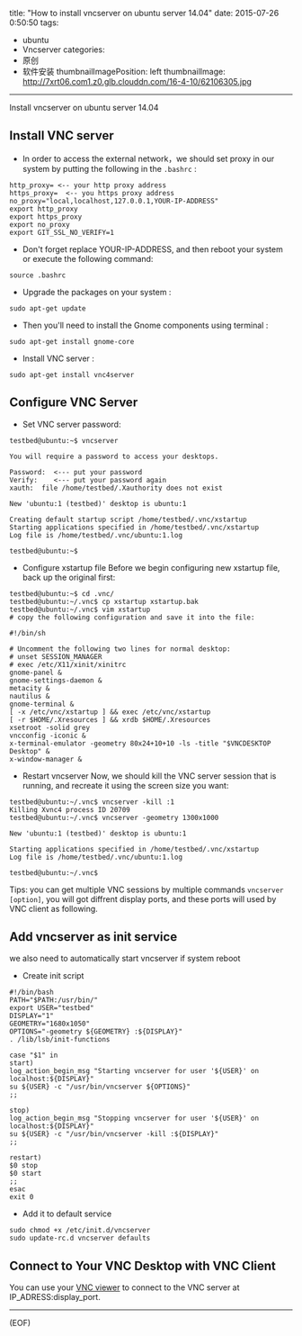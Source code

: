 title: "How to install vncserver on ubuntu server 14.04"
date: 2015-07-26 0:50:50
tags:
  - ubuntu
  - Vncserver
categories:
  - 原创
  - 软件安装
thumbnailImagePosition: left
thumbnailImage: http://7xrt06.com1.z0.glb.clouddn.com/16-4-10/62106305.jpg
---

Install vncserver on ubuntu server 14.04
<!-- excerpt -->

<!-- toc -->

## Install VNC server

- In order to access the external network，we should set proxy in our system by putting the following in the `.bashrc` :
```shell
http_proxy= <-- your http proxy address
https_proxy=  <-- you https proxy address
no_proxy="local,localhost,127.0.0.1,YOUR-IP-ADDRESS"
export http_proxy
export https_proxy
export no_proxy
export GIT_SSL_NO_VERIFY=1
```
- Don't forget replace YOUR-IP-ADDRESS, and then reboot your system or execute the following command:
```shell
source .bashrc
```
- Upgrade the packages on your system :
```shell
sudo apt-get update
```
- Then you'll need to install the Gnome components using terminal :
```shell
sudo apt-get install gnome-core
```
- Install VNC server :
```shell
sudo apt-get install vnc4server
```
## Configure VNC Server

* Set VNC server password:
```shell
testbed@ubuntu:~$ vncserver
 
You will require a password to access your desktops.
 
Password:  <--- put your password
Verify:    <--- put your password again
xauth:  file /home/testbed/.Xauthority does not exist
 
New 'ubuntu:1 (testbed)' desktop is ubuntu:1
 
Creating default startup script /home/testbed/.vnc/xstartup
Starting applications specified in /home/testbed/.vnc/xstartup
Log file is /home/testbed/.vnc/ubuntu:1.log
 
testbed@ubuntu:~$
```

* Configure xstartup file
Before we begin configuring new xstartup file, back up the original first:
```shell
testbed@ubuntu:~$ cd .vnc/
testbed@ubuntu:~/.vnc$ cp xstartup xstartup.bak
testbed@ubuntu:~/.vnc$ vim xstartup
# copy the following configuration and save it into the file:

#!/bin/sh
 
# Uncomment the following two lines for normal desktop:
# unset SESSION_MANAGER
# exec /etc/X11/xinit/xinitrc
gnome-panel &
gnome-settings-daemon &
metacity &
nautilus &
gnome-terminal &
[ -x /etc/vnc/xstartup ] && exec /etc/vnc/xstartup
[ -r $HOME/.Xresources ] && xrdb $HOME/.Xresources
xsetroot -solid grey
vncconfig -iconic &
x-terminal-emulator -geometry 80x24+10+10 -ls -title "$VNCDESKTOP Desktop" &
x-window-manager &
```
* Restart vncserver
Now, we should kill the VNC server session that is running, and recreate it using the screen size you want:
```shell
testbed@ubuntu:~/.vnc$ vncserver -kill :1
Killing Xvnc4 process ID 20709
testbed@ubuntu:~/.vnc$ vncserver -geometry 1300x1000
 
New 'ubuntu:1 (testbed)' desktop is ubuntu:1
 
Starting applications specified in /home/testbed/.vnc/xstartup
Log file is /home/testbed/.vnc/ubuntu:1.log
 
testbed@ubuntu:~/.vnc$
```
Tips: you can get multiple VNC sessions by multiple commands `vncserver [option]`, you will got diffrent display ports, and these ports will used by VNC client as following.

## Add vncserver as init service 
we also need to automatically start vncserver if system reboot

*  Create init script
```shell
#!/bin/bash
PATH="$PATH:/usr/bin/"
export USER="testbed"
DISPLAY="1"
GEOMETRY="1680x1050"
OPTIONS="-geometry ${GEOMETRY} :${DISPLAY}"
. /lib/lsb/init-functions
 
case "$1" in
start)
log_action_begin_msg "Starting vncserver for user '${USER}' on localhost:${DISPLAY}"
su ${USER} -c "/usr/bin/vncserver ${OPTIONS}"
;;
 
stop)
log_action_begin_msg "Stopping vncserver for user '${USER}' on localhost:${DISPLAY}"
su ${USER} -c "/usr/bin/vncserver -kill :${DISPLAY}"
;;
 
restart)
$0 stop
$0 start
;;
esac
exit 0
```
- Add it to default service
```shell
sudo chmod +x /etc/init.d/vncserver
sudo update-rc.d vncserver defaults
```
## Connect to Your VNC Desktop with VNC Client

You can use your [VNC viewer](https://www.realvnc.com/download/viewer/) to connect to the VNC server at IP_ADRESS:display_port.

***
(EOF)

